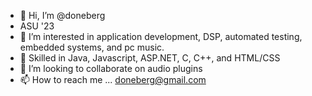 - 👋 Hi, I’m @doneberg
- ASU '23
- 👀 I’m interested in application development, DSP, automated testing, embedded systems, and pc music. 
- 🌱 Skilled in Java, Javascript, ASP.NET, C, C++, and HTML/CSS
- 💞️ I’m looking to collaborate on audio plugins
- 📫 How to reach me ... doneberg@gmail.com

<!---
doneberg/doneberg is a ✨ special ✨ repository because its `README.md` (this file) appears on your GitHub profile.
You can click the Preview link to take a look at your changes.
--->
